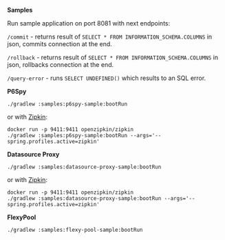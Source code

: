 **Samples**

Run sample application on port 8081 with next endpoints:

`/commit` - returns result of `SELECT * FROM INFORMATION_SCHEMA.COLUMNS` in json, commits connection at the end.

`/rollback` - returns result of `SELECT * FROM INFORMATION_SCHEMA.COLUMNS` in json, rollbacks connection at the end.

`/query-error` - runs `SELECT UNDEFINED()` which results to an SQL error.

**P6Spy**
```
./gradlew :samples:p6spy-sample:bootRun
```

or with [Zipkin](https://github.com/openzipkin/zipkin):
```
docker run -p 9411:9411 openzipkin/zipkin
./gradlew :samples:p6spy-sample:bootRun --args='--spring.profiles.active=zipkin'
```

**Datasource Proxy**
```
./gradlew :samples:datasource-proxy-sample:bootRun
```

or with [Zipkin](https://github.com/openzipkin/zipkin):
```
docker run -p 9411:9411 openzipkin/zipkin
./gradlew :samples:datasource-proxy-sample:bootRun --args='--spring.profiles.active=zipkin'
```

**FlexyPool**
```
./gradlew :samples:flexy-pool-sample:bootRun
```
